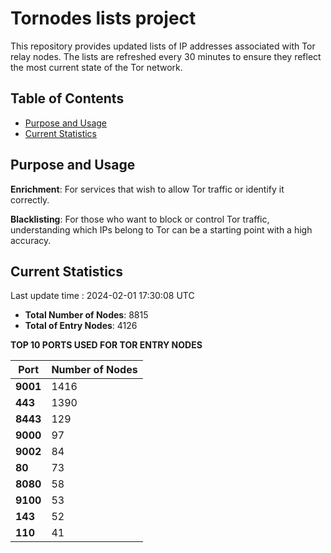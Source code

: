 # Tornodes lists project

This repository provides updated lists of IP addresses associated with Tor relay nodes. The lists are refreshed every 30 minutes to ensure they reflect the most current state of the Tor network.

## Table of Contents

- [Purpose and Usage](#purpose-and-usage)
- [Current Statistics](#current-statistics)


## Purpose and Usage

**Enrichment**: For services that wish to allow Tor traffic or identify it correctly.

**Blacklisting**: For those who want to block or control Tor traffic, understanding which IPs belong to Tor can be a starting point with a high accuracy.

## Current Statistics

Last update time : 2024-02-01 17:30:08 UTC

- **Total Number of Nodes**: 8815
- **Total of Entry Nodes**: 4126

**TOP 10 PORTS USED FOR TOR ENTRY NODES**

| **Port** | **Number of Nodes** |
|------|-----------------|
| **9001**   | 1416  |
| **443**   | 1390  |
| **8443**   | 129  |
| **9000**   | 97  |
| **9002**   | 84  |
| **80**   | 73  |
| **8080**   | 58  |
| **9100**   | 53  |
| **143**   | 52  |
| **110**   | 41  |

